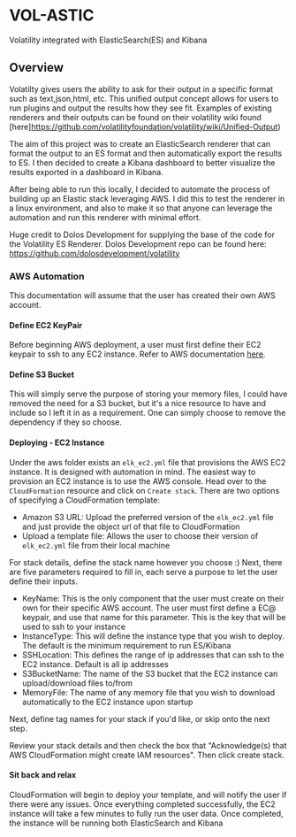 # VOL-ASTIC
Volatility integrated with ElasticSearch(ES) and Kibana

## Overview
Volatilty gives users the ability to ask for their output in a specific format such as text,json,html, etc. This unified output concept allows for users to run plugins and output the results how they see fit. Examples of existing renderers and their outputs can be found on their volatility wiki found [here]https://github.com/volatilityfoundation/volatility/wiki/Unified-Output)

The aim of this project was to create an ElasticSearch renderer that can format the output to an ES format and then automatically export the results to ES. I then decided to create a Kibana dashboard to better visualize the results exported in a dashboard in Kibana. 

After being able to run this locally, I decided to automate the process of building up an Elastic stack leveraging AWS. I did this to test the renderer in a linux environment, and also to make it so that anyone can leverage the automation and run this renderer with minimal effort.

Huge credit to Dolos Development for supplying the base of the code for the Volatility ES Renderer.
Dolos Development repo can be found here: https://github.com/dolosdevelopment/volatility

### AWS Automation
This documentation will assume that the user has created their own AWS account.

#### Define EC2 KeyPair
Before beginning AWS deployment, a user must first define their EC2 keypair to ssh to any EC2 instance. Refer to AWS documentation [here](https://docs.aws.amazon.com/AWSEC2/latest/UserGuide/ec2-key-pairs.html).

#### Define S3 Bucket
This will simply serve the purpose of storing your memory files, I could have removed the need for a S3 bucket, but it's a nice resource to have and include so I left it in as a requirement. One can simply choose to remove the dependency if they so choose.

#### Deploying - EC2 Instance
Under the aws folder exists an `elk_ec2.yml` file that provisions the AWS EC2 instance. It is designed with automation in mind. The easiest way to provision an EC2 instance is to use the AWS console. Head over to the `CloudFormation` resource and click on `Create stack`. There are two options of specifying a CloudFormation template:

- Amazon S3 URL: Upload the preferred version of the `elk_ec2.yml` file and just provide the object url of that file to CloudFormation
- Upload a template file: Allows the user to choose their version of `elk_ec2.yml` file from their local machine

For stack details, define the stack name however you choose :) 
Next, there are five parameters required to fill in, each serve a purpose to let the user define their inputs.

- KeyName: This is the only component that the user must create on their own for their specific AWS account. The user must first define a EC@ keypair, and use that name for this parameter. This is the key that will be used to ssh to your instance
- InstanceType: This will define the instance type that you wish to deploy. The default is the minimum requirement to run ES/Kibana
- SSHLocation: This defines the range of ip addresses that can ssh to the EC2 instance. Default is all ip addresses
- S3BucketName: The name of the S3 bucket that the EC2 instance can upload/download files to/from
- MemoryFile: The name of any memory file that you wish to download automatically to the EC2 instance upon startup

Next, define tag names for your stack if you'd like, or skip onto the next step.

Review your stack details and then check the box that "Acknowledge(s) that AWS CloudFormation might create IAM resources". Then click create stack.

#### Sit back and relax
CloudFormation will begin to deploy your template, and will notify the user if there were any issues. Once everything completed successfully, the EC2 instance will take a few minutes to fully run the user data. Once completed, the instance will be running both ElasticSearch and Kibana








